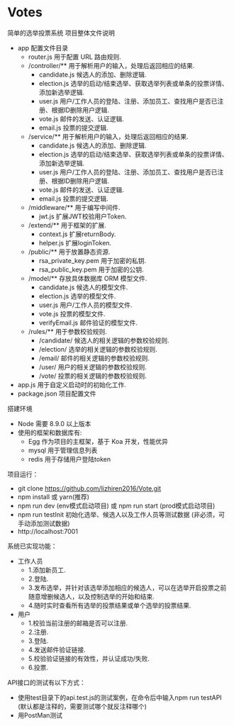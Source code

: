 # Votes
简单的选举投票系统
项目整体文件说明

- app 配置文件目录
  - router.js 用于配置 URL 路由规则.
  - /controller/** 用于解析用户的输入，处理后返回相应的结果.
     - candidate.js  候选人的添加、删除逻辑.
     - election.js  选举的启动/结束选举、获取选举列表或单条的投票详情、添加新选举逻辑.
     - user.js  用户/工作人员的登陆、注册、添加员工、查找用户是否已注册、根据ID删除用户逻辑.
     - vote.js  邮件的发送、认证逻辑.
     - email.js  投票的提交逻辑.
  - /service/** 用于解析用户的输入，处理后返回相应的结果.
     - candidate.js  候选人的添加、删除逻辑.
     - election.js  选举的启动/结束选举、获取选举列表或单条的投票详情、添加新选举逻辑.
     - user.js  用户/工作人员的登陆、注册、添加员工、查找用户是否已注册、根据ID删除用户逻辑.
     - vote.js  邮件的发送、认证逻辑.
     - email.js  投票的提交逻辑.
  - /middleware/** 用于编写中间件.
     - jwt.js  扩展JWT校验用户Token.
  - /extend/** 用于框架的扩展.
     - context.js  扩展returnBody.
     - helper.js  扩展loginToken.
  - /public/** 用于放置静态资源.
     - rsa_private_key.pem  用于加密的私钥.
     - rsa_public_key.pem  用于加密的公钥.
  - /model/** 存放具体数据库 ORM 模型文件.
     - candidate.js  候选人的模型文件.
     - election.js  选举的模型文件.
     - user.js  用户/工作人员的模型文件.
     - vote.js  投票的模型文件.
     - verifyEmail.js  邮件验证的模型文件.
  - /rules/** 用于参数校验规则.
     - /candidate/  候选人的相关逻辑的参数校验规则.
     - /election/  选举的相关逻辑的参数校验规则.
     - /email/  邮件的相关逻辑的参数校验规则.
     - /user/  用户的相关逻辑的参数校验规则.
     - /vote/  投票的相关逻辑的参数校验规则.
- app.js 用于自定义启动时的初始化工作.
- package.json 项目配置文件

搭建环境
- Node 需要 8.9.0 以上版本
- 使用的框架和数据库有:
  - Egg 作为项目的主框架，基于 Koa 开发，性能优异
  - mysql 用于管理信息列表
  - redis 用于存储用户登陆token


项目运行：
  - git clone https://github.com/lizhiren2016/Vote.git
  - npm install 或 yarn(推荐)
  - npm run dev (env模式启动项目) 或 npm run start (prod模式启动项目)
  - npm run testInit  初始化选举、候选人以及工作人员等测试数据 (非必须，可手动添加测试数据)
  - http://localhost:7001


系统已实现功能：
  - 工作人员
    - 1.添加新员工.
    - 2.登陆.
    - 3.发布选举，并针对该选举添加相应的候选人，可以在选举开启投票之前随意增删候选人，以及控制选举的开始和结束.
    - 4.随时实时查看所有选举的投票结果或单个选举的投票结果.
  - 用户
    - 1.校验当前注册的邮箱是否可以注册.
    - 2.注册.
    - 3.登陆.
    - 4.发送邮件验证链接.
    - 5.校验验证链接的有效性，并认证成功/失败.
    - 6.投票.


API接口的测试有以下方式：
  - 使用test目录下的api.test.js的测试案例，在命令后中输入npm run testAPI (默认都是注释的，需要测试哪个就反注释哪个)
  - 用PostMan测试
